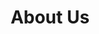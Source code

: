 ---
title: "About Us"
subtitle: ""
# meta description
description: "Esta es la descripción meta."
draft: false
layout: "about"


# about
about:
  title: "Ofrezca a su equipo la mentalidad y las herramientas de diseño"
  content: "Cree la mejor herramienta estratégica, compártala con su equipo y asegúrese de que vaya por buen camino con paneles intuitivos. Bastante simple con la flexibilidad Lorem ipsum dolor sit amet consectetur adipisicing elit."
  image: "images/about.jpg"


# founders_quote
founders_quote:
  name: "Charles Dickens"
  subtitle: "The Founder, Bigspring LLC"
  image: "images/avatar/02.jpg"
  content: "Estamos cambiando la forma en que los gerentes de productos, desarrolladores y científicos de datos planifican, rastrean y gobiernan el análisis en todas las organizaciones. Antes de Avo, los equipos se veían obligados a elegir entre la velocidad de entrega del producto y conocimientos fiables."


# who_we_are
who_we_are:
  title: "¿Quienes somos?"
  content: "Comenzamos en 2018 porque creemos que podemos cambiar la forma en que las organizaciones utilizan los datos para tomar mejores decisiones para sus clientes. Estamos impresionados por el impacto que BI ha tenido en la calidad de los datos y la productividad de los desarrolladores para nuestros clientes.. 
  
  
  Desde las empresas emergentes hasta los consumidores, ha sido increíble ver que nuestro producto cambia fundamentalmente la forma en que los PM, los desarrolladores y los científicos de datos colaboran para rastrear y gobernar sus análisis."


# our_mission
our_mission:
  title: "Nuestra misión"
  content: "Las empresas nunca han tenido que comprender mejor y más rápido a sus clientes. Los consumidores eligen el producto con la mejor experiencia y las empresas no pueden permitirse el lujo de retrasar las decisiones sobre productos mientras esperan días o semanas respuestas de un equipo de BI centralizado.
  
  
  El estándar de oro de la industria se ha convertido en descentralizar la inteligencia empresarial, de modo que cada equipo sea autónomo a la hora de tomar decisiones basadas en datos rápidamente."


# fun facts
fun_facts:
  enable: true
  title: "Datos curiosos sobre nosotros"
  fact_item:
  - icon: "fas fa-fighter-jet"
    counter: "80"
    counter_suffix: "%"
    content: "Dedique un 80 % menos de tiempo <br> al administrador"

  - icon: "far fa-dot-circle"
    counter: "40"
    counter_suffix: "x"
    content: "Atraiga 40 veces más <br> el candidato"

  - icon: "fas fa-dice"
    counter: "83"
    counter_suffix: "%"
    content: "Reducir el gasto <br> en contratación y agencia"

  - icon: "fas fa-dice-d6"
    counter: "40"
    counter_suffix: "%"
    content: "Haga que las contrataciones sean un 40 % <br> más rápidas"


# features_box
features_box:
  enable: true
  features_box_item:
  - icon: "fas fa-file-signature"
    title: "Nos preocupamos por <br> nuestros clientes"
    content: "Curabitur aliquet quam id dui posuere blandit. Donec sollicitudin molestie malesuada praesent."

  - icon: "fas fa-hands-helping"
    title: "Su socio de diseño ahora <br> y en el futuro"
    content: "Curabitur aliquet quam id dui posuere blandit. Donec sollicitudin molestie malesuada praesent."
    
  - icon: "fas fa-headset"
    title: "Soporte las 24 horas del día desde el primer día"
    content: "Curabitur aliquet quam id dui posuere blandit. Donec sollicitudin molestie malesuada praesent."


# office_culture
office_culture:
  enable: true
  title: "Nuestra cultura de oficina"
  content: "Cree la mejor herramienta estratégica, compártala con su equipo y asegúrese de que vaya por buen camino con paneles intuitivos."
  images:
  - image: "images/office-culture/03.jpg"
    column: "3" # column will be [ 6 or 3 ]
  - image: "images/office-culture/01.jpg"
    column: "6" # column will be [ 6 or 3 ]
  - image: "images/office-culture/02.jpg"
    column: "3" # column will be [ 6 or 3 ]
  - image: "images/office-culture/07.jpg"
    column: "6" # column will be [ 6 or 3 ]
  - image: "images/office-culture/06.jpg"
    column: "3" # column will be [ 6 or 3 ]
  - image: "images/office-culture/05.jpg"
    column: "6" # column will be [ 6 or 3 ]

  join_our_team: 
    title : "¿Quieres unirte a nuestro equipo?"
    content : "Lorem ipsum dolor sit amet, consectetur adipiscing elit. Consequat eget amtempus eu at consecttur."
    button:
      enable : true
      label : "View open Positions"
      link : "career/"
---